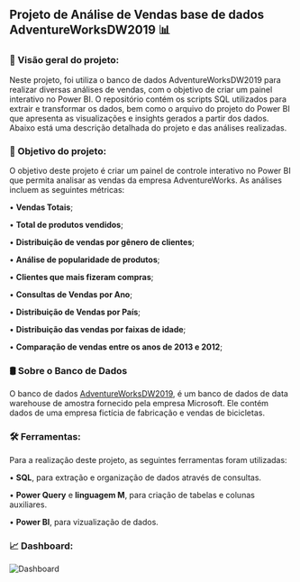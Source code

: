 

##                         Projeto de Análise de Vendas base de dados AdventureWorksDW2019 📊

### 📝 Visão geral do projeto: 

Neste projeto, foi utiliza o banco de dados AdventureWorksDW2019 para realizar diversas análises de vendas, com o objetivo de criar um painel interativo no Power BI. O repositório contém os scripts SQL utilizados para extrair e transformar os dados, bem como o arquivo do projeto do Power BI que apresenta as visualizações e insights gerados a partir dos dados. Abaixo está uma descrição detalhada do projeto e das análises realizadas.


### 🎯 Objetivo do projeto:

O objetivo deste projeto é criar um painel de controle interativo no Power BI que permita analisar as vendas da empresa AdventureWorks. As análises incluem as seguintes métricas:

•  **Vendas Totais**;

•  **Total de produtos vendidos**;

• **Distribuição de vendas por gênero de clientes**;

•  **Análise de popularidade de produtos**;

•  **Clientes que mais fizeram compras**;

•  **Consultas de Vendas por Ano**;

•  **Distribuição de Vendas por País**;

•  **Distribuição das vendas por faixas de idade**;

•  **Comparação de vendas entre os anos de 2013 e 2012**;


### 🛢️ Sobre o Banco de Dados
O banco de dados  [AdventureWorksDW2019](https://learn.microsoft.com/en-us/sql/samples/adventureworks-install-configure?view=sql-server-ver16&tabs=ssms), é um banco de dados de data warehouse de amostra fornecido pela empresa Microsoft. Ele contém dados de uma empresa fictícia de fabricação e vendas de bicicletas.

### 🛠️ Ferramentas:
Para a realização deste projeto, as seguintes ferramentas foram utilizadas:

•  **SQL**, para extração e organização de dados através de consultas.

•  **Power Query** e **linguagem M**, para criação de tabelas e colunas auxiliares.

•  **Power BI**, para vizualização de dados.


### 📈 Dashboard:


![Dashboard](https://github.com/RodrigoAislan/Projeto_analise_de_Vendas_AdventureWorks/assets/172406590/bc40f4c8-8f92-4865-a0ce-ebb7afafabfc)

